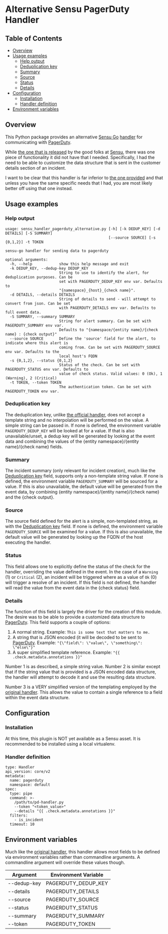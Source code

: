 # Alternative Sensu PagerDuty Handler


## Table of Contents

 - [Overview](#overview)
 - [Usage examples](#usage-examples)
   - [Help output](#help-output)
   - [Deduplication key](#deduplication-key)
   - [Summary](#summary)
   - [Source](#source)
   - [Status](#status)
   - [Details](#details)
 - [Configuration](#configuration)
   - [Installation](#installation)
   - [Handler definition](#handler-definition)
 - [Environment variables](#environment-variables)

## Overview

This Python package provides an alternative [Sensu Go](https://sensu.io/) [handler](https://docs.sensu.io/sensu-go/latest/observability-pipeline/observe-process/handlers/) for communicating with [PagerDuty](https://pagerduty.com/).  

While [the one that is released](https://github.com/sensu/sensu-pagerduty-handler) by the good folks at [Sensu](https://sensu.io/), there was one piece of functionality it did not have that I needed.  Specifically, I had the need to be able to customize the data structure that is sent in the customer details section of an incident.  

I want to be clear that this handler is far inferior to [the one provided](https://github.com/sensu/sensu-pagerduty-handler) and that unless you have the same specific needs that I had, you are most likely better off using that one instead.

## Usage examples

### Help output

```
usage: sensu_handler_pagerduty_alternative.py [-h] [-k DEDUP_KEY] [-d DETAILS] [-S SUMMARY]
                                              [--source SOURCE] [-s {0,1,2}] -t TOKEN

sensu-go handler for sending data to pagerduty

optional arguments:
  -h, --help            show this help message and exit
  -k DEDUP_KEY, --dedup-key DEDUP_KEY
                        String to use to identify the alert, for deduplication purposes. Can be
                        set with PAGERDUTY_DEDUP_KEY env var. Defaults to
                        "{namespace}_{host}_{check name}".
  -d DETAILS, --details DETAILS
                        String of details to send - will attempt to convert from json. Can be set
                        with PAGERDUTY_DETAILS env var. Defaults to full event data.
  -S SUMMARY, --summary SUMMARY
                        String for alert summary. Can be set with PAGERDUTY_SUMMARY env var.
                        Defaults to "{namespace/{entity name}/{check name} : {check output}"
  --source SOURCE       Define the 'source' field for the alert, to indicate where this alert is
                        coming from. Can be set with PAGERDUTY_SOURCE env var. Defaults to the
                        local host's FQDN
  -s {0,1,2}, --status {0,1,2}
                        Status of the check. Can be set with PAGERDUTY_STATUS env var. Defaults to
                        value of check status. Valid values: 0 (Ok), 1 (Warning), 2 (Critical)
  -t TOKEN, --token TOKEN
                        The authentication token. Can be set with PAGERDUTY_TOKEN env var.
```

### Deduplication key

The deduplication key, unlike [the official handler]((https://github.com/sensu/sensu-pagerduty-handler)), does not accept a template string and no interpolation will be performed on the value.  A simple string can be passed in.  If none is defined, the environment variable `PAGERDUTY_DEDUP_KEY` will be looked at for a value.  If that is also unavailable/unset, a dedup key will be generated by looking at the event data and combining the values of the {entity namespace}/{entity name}/{check name} fields.

### Summary

The incident summary (only relevant for incident creation), much like the [Deduplication key](#Deduplication-key) field, supports only a non-template string value.  If none is defined, the environment variable `PAGERDUTY_SUMMARY` will be sourced for a value.  If this is also unavailable, the default value will be generated from the event data, by combining {entity namespace}/{entity name}/{check name} and the {check output}.

### Source

The source field defined for the alert is a simple, non-templated string, as with the [Deduplication key](#Deduplication-key) field.  If none is defined, the environment variable `PAGERDUTY_SOURCE` will be examined for a value.  If this is also unavailable, the default value will be generated by looking up the FQDN of the host executing the handler.

### Status

This field allows one to explicitly define the status of the check for the handler, overriding the value defined in the event.  In the case of a `Warning` (1) or `Critical` (2), an incident will be triggered where as a value of `Ok` (0) will trigger a resolve of an incident.  If this field is not defined, the handler will read the value from the event data in the {check status} field.

### Details

The function of this field is largely the driver for the creation of this module.  The desire was to be able to provide a customized data structure to [PagerDuty](https://pagerduty.com/).  This field supports a couple of options:

  1. A normal string.  Example: `This is some text that matters to me.`
  2. A string that is JSON encoded (it will be decoded to be sent to [PagerDuty](https://pagerduty.com/).  Example: `"{\"field\": \"value\", \"something\": \"else\"}"`
  3. A super simplified template reference. Example: `"{{ .check.metadata.annotations }}"`

Number 1 is as described, a simple string value.  Number 2 is similar except that if the string value that is provided is a JSON encoded data structure, the handler will attempt to decode it and use the resulting data structure. 

Number 3 is a VERY simplified version of the templating employed by the [original handler](https://github.com/sensu/sensu-pagerduty-handler).  This allows the value to contain a single reference to a field within the event data structure.

## Configuration

### Installation

At this time, this plugin is NOT yet available as a Sensu asset.  It is recommended to be installed using a local virtualenv.

### Handler definition

```
type: Handler
api_version: core/v2
metadata:
  name: pagerduty
  namespace: default
spec:
  type: pipe
  command: >-
    /path/to/pd-handler.py 
    --token "<token_value>"
    --details "{{ .check.metadata.annotations }}"
  filters:
    - is_incident
  timeout: 10
```

## Environment variables

Much like the [original handler](https://github.com/sensu/sensu-pagerduty-handler), this handler allows most fields to be defined via environment variables rather than commandline arguments.  A commandline argument will override these values though.

| Argument    | Environment Variable |
|-------------|----------------------|
| --dedup-key | PAGERDUTY_DEDUP_KEY  |
| --details   | PAGERDUTY_DETAILS    |
| --source    | PAGERDUTY_SOURCE     |
| --status    | PAGERDUTY_STATUS     |
| --summary   | PAGERDUTY_SUMMARY    |
| --token     | PAGERDUTY_TOKEN      |

